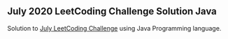 ## July 2020 LeetCoding Challenge Solution Java
Solution to [July LeetCoding Challenge](https://leetcode.com/explore/challenge/card/july-leetcoding-challenge) using Java Programming language.
